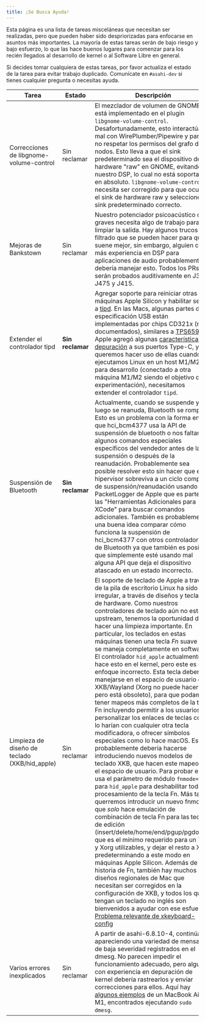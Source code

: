 ```yaml
---
title: ¡Se Busca Ayuda!
---
```


Esta página es una lista de tareas misceláneas que necesitan ser realizadas, pero que pueden haber sido despriorizadas para enfocarse en asuntos más importantes.
La mayoría de estas tareas serán de bajo riesgo y bajo esfuerzo, lo que las hace buenos lugares para comenzar para los recién llegados al desarrollo de kernel o al Software Libre
en general.

Si decides tomar cualquiera de estas tareas, por favor actualiza el estado de la tarea para evitar trabajo duplicado. Comunícate en `#asahi-dev` si tienes
cualquier pregunta o necesitas ayuda.

| Tarea | Estado | Descripción | Contacto |
| ---- | ------ | ----------- | ------- |
| Correcciones de libgnome-volume-control | Sin reclamar | El mezclador de volumen de GNOME está implementado en el plugin `libgnome-volume-control`. Desafortunadamente, esto interactúa mal con WirePlumber/Pipewire y parece no respetar los permisos del grafo de nodos. Esto lleva a que el sink predeterminado sea el dispositivo de hardware "raw" en GNOME, evitando nuestro DSP, lo cual no está soportado en absoluto. `libgnome-volume-control` necesita ser corregido para que oculte el sink de hardware raw y seleccione el sink predeterminado correcto. | chadmed |
| Mejoras de Bankstown | Sin reclamar | Nuestro potenciador psicoacústico de graves necesita algo de trabajo para limpiar la salida. Hay algunos trucos de filtrado que se pueden hacer para que suene mejor, sin embargo, alguien con más experiencia en DSP para aplicaciones de audio probablemente debería manejar esto. Todos los PRs serán probados auditivamente en J314, J475 y J415. | chadmed |
| Extender el controlador tipd | **Sin reclamar** | Agregar soporte para reiniciar otras máquinas Apple Silicon y habilitar serial a [tipd](https://github.com/AsahiLinux/linux/blob/asahi/drivers/usb/typec/tipd/core.c). En las Macs, algunas partes de la especificación USB están implementadas por chips CD321x (no documentados), similares a [TPS65982](https://www.ti.com/lit/ds/symlink/tps65982.pdf). Apple agregó algunas [características de depuración](../hw/soc/usb-pd.md) a sus puertos Type-C, y si queremos hacer uso de ellas cuando ejecutamos Linux en un host M1/M2 para desarrollo (conectado a otra máquina M1/M2 siendo el objetivo de experimentación), necesitamos extender el controlador `tipd`. | sugerido por sven |
| Suspensión de Bluetooth | **Sin reclamar** | Actualmente, cuando se suspende y luego se reanuda, Bluetooth se rompe. Esto es un problema con la forma en que hci_bcm4377 usa la API de suspensión de bluetooth o nos faltan algunos comandos especiales específicos del vendedor antes de la suspensión o después de la reanudación. Probablemente sea posible resolver esto sin hacer que el hipervisor sobreviva a un ciclo completo de suspensión/reanudación usando el PacketLogger de Apple que es parte de las "Herramientas Adicionales para XCode" para buscar comandos adicionales. También es probablemente una buena idea comparar cómo funciona la suspensión de hci_bcm4377 con otros controladores de Bluetooth ya que también es posible que simplemente esté usando mal alguna API que deja el dispositivo atascado en un estado incorrecto. | sven |
| Limpieza de diseño de teclado (XKB/hid_apple) | Sin reclamar | El soporte de teclado de Apple a través de la pila de escritorio Linux ha sido irregular, a través de diseños y teclados de hardware. Como nuestros controladores de teclado aún no están upstream, tenemos la oportunidad de hacer una limpieza importante. En particular, los teclados en estas máquinas tienen una tecla *Fn* suave que se maneja completamente en software. El controlador `hid_apple` actualmente hace esto en el kernel, pero este es el enfoque incorrecto. Esta tecla debería manejarse en el espacio de usuario en XKB/Wayland (Xorg no puede hacerlo, pero está obsoleto), para que podamos tener mapeos más completos de la tecla Fn incluyendo permitir a los usuarios personalizar los enlaces de teclas como lo harían con cualquier otra tecla modificadora, o ofrecer símbolos especiales como lo hace macOS. Esto probablemente debería hacerse introduciendo nuevos modelos de teclado XKB, que hacen este mapeo en el espacio de usuario. Para probar esto, usa el parámetro de módulo `fnmode=0` para `hid_apple` para deshabilitar todo el procesamiento de la tecla Fn. Más tarde querremos introducir un nuevo fnmode que *solo* hace emulación de combinación de tecla Fn para las teclas de edición (insert/delete/home/end/pgup/pgdown), que es el mínimo requerido para un TTY y Xorg utilizables, y dejar el resto a XKB, predeterminando a este modo en máquinas Apple Silicon. Además de la historia de Fn, también hay muchos diseños regionales de Mac que necesitan ser corregidos en la configuración de XKB, y todos los que tengan un teclado no inglés son bienvenidos a ayudar con ese esfuerzo. [Problema relevante de xkeyboard-config](https://gitlab.freedesktop.org/xkeyboard-config/xkeyboard-config/-/issues/379)| marcan |
| Varios errores inexplicados | Sin reclamar | A partir de asahi-6.8.10-4, continúan apareciendo una variedad de mensajes de baja severidad registrados en el dmesg. No parecen impedir el funcionamiento adecuado, pero alguien con experiencia en depuración de kernel debería rastrearlos y enviar correcciones para ellos. Aquí hay [algunos ejemplos](https://gist.github.com/zzywysm/d4f1669ff3b7454e2821a65e31c511e1) de un MacBook Air M1, encontrados ejecutando `sudo dmesg`. | ? | 